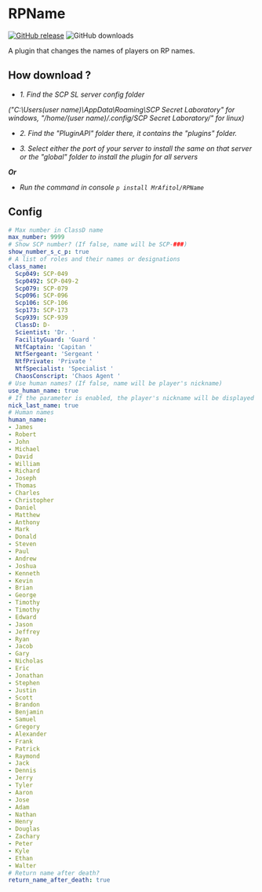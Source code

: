 # RPName
[![GitHub release](https://flat.badgen.net/github/release/MrAfitol/RPName)](https://github.com/MrAfitol/RPName/releases/)
![GitHub downloads](https://flat.badgen.net/github/assets-dl/MrAfitol/RPName)

A plugin that changes the names of players on RP names.
## How download ?
   - *1. Find the SCP SL server config folder*
   
   *("C:\Users\(user name)\AppData\Roaming\SCP Secret Laboratory\" for windows, "/home/(user name)/.config/SCP Secret Laboratory/" for linux)*
  
   - *2. Find the "PluginAPI" folder there, it contains the "plugins" folder.*
  
   - *3. Select either the port of your server to install the same on that server or the "global" folder to install the plugin for all servers*
  
  ***Or***
  
   - *Run the command in console `p install MrAfitol/RPName`*
  
 ## Config
```yml
# Max number in ClassD name
max_number: 9999
# Show SCP number? (If false, name will be SCP-###)
show_number_s_c_p: true
# A list of roles and their names or designations
class_name:
  Scp049: SCP-049
  Scp0492: SCP-049-2
  Scp079: SCP-079
  Scp096: SCP-096
  Scp106: SCP-106
  Scp173: SCP-173
  Scp939: SCP-939
  ClassD: D-
  Scientist: 'Dr. '
  FacilityGuard: 'Guard '
  NtfCaptain: 'Capitan '
  NtfSergeant: 'Sergeant '
  NtfPrivate: 'Private '
  NtfSpecialist: 'Specialist '
  ChaosConscript: 'Chaos Agent '
# Use human names? (If false, name will be player's nickname)
use_human_name: true
# If the parameter is enabled, the player's nickname will be displayed as a last name, but the UseHumanName parameter must be enabled
nick_last_name: true
# Human names
human_name:
- James
- Robert
- John
- Michael
- David
- William
- Richard
- Joseph
- Thomas
- Charles
- Christopher
- Daniel
- Matthew
- Anthony
- Mark
- Donald
- Steven
- Paul
- Andrew
- Joshua
- Kenneth
- Kevin
- Brian
- George
- Timothy
- Timothy
- Edward
- Jason
- Jeffrey
- Ryan
- Jacob
- Gary
- Nicholas
- Eric
- Jonathan
- Stephen
- Justin
- Scott
- Brandon
- Benjamin
- Samuel
- Gregory
- Alexander
- Frank
- Patrick
- Raymond
- Jack
- Dennis
- Jerry
- Tyler
- Aaron
- Jose
- Adam
- Nathan
- Henry
- Douglas
- Zachary
- Peter
- Kyle
- Ethan
- Walter
# Return name after death?
return_name_after_death: true
```
